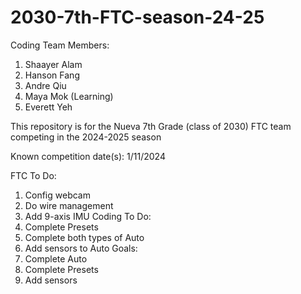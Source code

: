 # 2030-7th-FTC-season-24-25

Coding Team Members:
1. Shaayer Alam
2. Hanson Fang
3. Andre Qiu
4. Maya Mok (Learning)
5. Everett Yeh

This repository is for the Nueva 7th Grade (class of 2030) FTC team competing in the 2024-2025 season

Known competition date(s): 1/11/2024

FTC To Do:
1. Config webcam
2. Do wire management
3. Add 9-axis IMU
Coding To Do:
1. Complete Presets
2. Complete both types of Auto
3. Add sensors to Auto
Goals:
1. Complete Auto
2. Complete Presets
3. Add sensors
